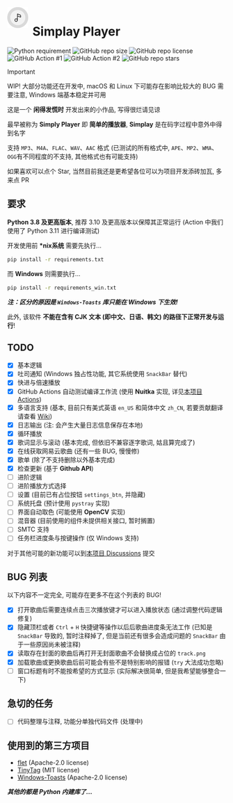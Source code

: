 <img width="48" height="48" align="left" style="float: left; margin: 0 10px 0 0;" alt="Simplay Player Logo" src="https://github.com/WhatDamon/Simplay-Player/blob/main/asset/simplay.png">  

# Simplay Player

![Python requirement](https://img.shields.io/badge/python-≥3.8-brightgreen?logo=python)
![GitHub repo size](https://img.shields.io/github/repo-size/WhatDamon/Simplay-Player)
![GitHub repo license](https://img.shields.io/github/license/WhatDamon/Simplay-Player)
![GitHub Action #1](https://github.com/WhatDamon/Simplay-Player/actions/workflows/build.yml/badge.svg)
![GitHub Action #2](https://github.com/WhatDamon/Simplay-Player/actions/workflows/buildwin.yml/badge.svg)
![GitHub repo stars](https://img.shields.io/github/stars/WhatDamon/Simplay-Player)

> [!IMPORTANT]  
> WIP! 大部分功能还在开发中, macOS 和 Linux 下可能存在影响比较大的 BUG 需要注意, Windows 端基本稳定并可用

这是一个 __闲得发慌时__ 开发出来的小作品, 写得很烂请见谅

最早被称为 __Simply Player__ 即 __简单的播放器__, __Simplay__ 是在码字过程中意外中得到名字

支持 `MP3`、`M4A`、`FLAC`、`WAV`、`AAC` 格式 (已测试的所有格式中, `APE`、`MP2`、`WMA`、`OGG`有不同程度的不支持, 其他格式也有可能支持)

如果喜欢可以点个 Star, 当然目前我还是更希望各位可以为项目开发添砖加瓦, 多来点 PR

## 要求

__Python 3.8 及更高版本__, 推荐 3.10 及更高版本以保障其正常运行 (Action 中我们使用了 Python 3.11 进行编译测试)

开发使用前 __*nix系统__ 需要先执行...

~~~Bash
pip install -r requirements.txt
~~~

而 __Windows__ 则需要执行...

~~~Bash
pip install -r requirements_win.txt
~~~

___注：区分的原因是 `Windows-Toasts` 库只能在 Windows 下生效!___

此外, 该软件 __不能在含有 CJK 文本 (即中文、日语、韩文) 的路径下正常开发与运行__!

## TODO

- [x] 基本逻辑
- [x] 吐司通知 (Windows 独占性功能, 其它系统使用 `SnackBar` 替代)
- [x] 快进与倍速播放
- [x] GitHub Actions 自动测试编译工作流 (使用 __Nuitka__ 实现, 详见[本项目 Actions](https://github.com/WhatDamon/Simplay-Player/actions))
- [x] 多语言支持 (基本, 目前只有美式英语 `en_US` 和简体中文 `zh_CN`, 若要贡献翻译请查看 [Wiki](https://github.com/WhatDamon/Simplay-Player/wiki/%E8%BD%AF%E4%BB%B6%E7%BF%BB%E8%AF%91))
- [x] 日志输出 (注: 会产生大量日志信息保存在本地)
- [x] 循环播放
- [x] 歌词显示与滚动 (基本完成, 但依旧不兼容逐字歌词, 姑且算完成了)
- [x] 在线获取网易云歌曲 (还有一些 BUG, 慢慢修)
- [x] 歌单 (除了不支持删除以外基本完成)
- [x] 检查更新 (基于 __Github API__)
- [ ] 进阶逻辑
- [ ] 进阶播放方式选择
- [ ] 设置 (目前已有占位按钮 `settings_btn`, 并隐藏)
- [ ] 系统托盘 (预计使用 `pystray` 实现)
- [ ] 界面自动取色 (可能使用 __OpenCV__ 实现)
- [ ] 混音器 (目前使用的组件未提供相关接口, 暂时搁置)
- [ ] SMTC 支持
- [ ] 任务栏进度条与按键操作 (仅 Windows 支持)

对于其他可能的新功能可以到[本项目 Discussions](https://github.com/WhatDamon/Simplay-Player/discussions) 提交

## BUG 列表

以下内容不一定完全, 可能存在更多不在这个列表的 BUG!

- [x] 打开歌曲后需要连续点击三次播放键才可以进入播放状态 (通过调整代码逻辑修复)
- [x] 隐藏顶栏或者 `Ctrl` + `H` 快捷键等操作以后后歌曲进度条无法工作 (已知是 `SnackBar` 导致的, 暂时注释掉了, 但是当前还有很多会造成问题的 `SnackBar` 由于一些原因尚未被注释)
- [x] 读取存在封面的歌曲后再打开无封面歌曲不会替换成占位的 `track.png`
- [x] 加载歌曲或更换歌曲后前可能会有些不是特别影响的报错 (`try` 大法成功忽略)
- [ ] 窗口标题有时不能按希望的方式显示 (实际解决很简单, 但是我希望能够整合一下)

## 急切的任务

- [ ] 代码整理与注释, 功能分单独代码文件 (处理中)

## 使用到的第三方项目

- [flet](https://github.com/flet-dev/flet) (Apache-2.0 license)
- [TinyTag](https://github.com/devsnd/tinytag) (MIT license)
- [Windows-Toasts](https://github.com/DatGuy1/Windows-Toasts) (Apache-2.0 license)

___其他的都是 Python 内建库了...___